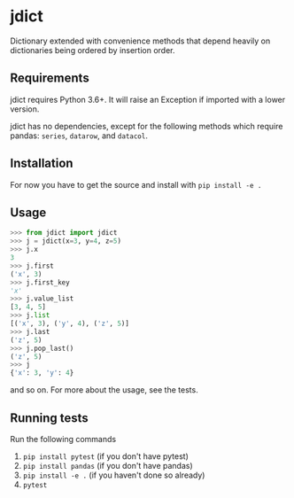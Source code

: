 # jdict

Dictionary extended with convenience methods that depend heavily on dictionaries being ordered by insertion order.

## Requirements

jdict requires Python 3.6+. It will raise an Exception if imported with a lower version.

jdict has no dependencies, except for the following methods which require pandas: `series`, `datarow`, and `datacol`.

## Installation

For now you have to get the source and install with `pip install -e .`

## Usage

```Python
>>> from jdict import jdict
>>> j = jdict(x=3, y=4, z=5)
>>> j.x
3
>>> j.first
('x', 3)
>>> j.first_key
'x'
>>> j.value_list
[3, 4, 5]
>>> j.list
[('x', 3), ('y', 4), ('z', 5)]
>>> j.last
('z', 5)
>>> j.pop_last()
('z', 5)
>>> j
{'x': 3, 'y': 4}
```

and so on. For more about the usage, see the tests.

## Running tests

Run the following commands

1. `pip install pytest` (if you don't have pytest)
2. `pip install pandas` (if you don't have pandas)
3. `pip install -e .` (if you haven't done so already)
4. `pytest`
